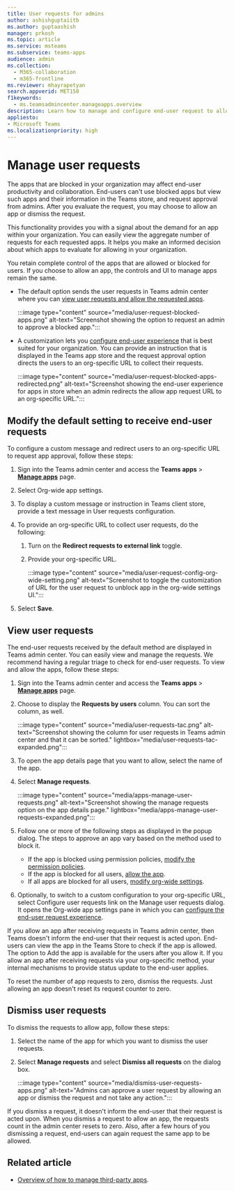 ```yaml
---
title: User requests for admins
author: ashishguptaiitb
ms.author: guptaashish
manager: prkosh
ms.topic: article
ms.service: msteams
ms.subservice: teams-apps
audience: admin
ms.collection: 
  - M365-collaboration
  - m365-frontline
ms.reviewer: mhayrapetyan
search.appverid: MET150
f1keywords: 
  - ms.teamsadmincenter.manageapps.overview
description: Learn how to manage and configure end-user request to allow the apps that are blocked in an organization.
appliesto: 
- Microsoft Teams
ms.localizationpriority: high
---
```

# Manage user requests

The apps that are blocked in your organization may affect end-user productivity and collaboration. End-users can't use blocked apps but view such apps and their information in the Teams store, and request approval from admins. After you evaluate the request, you may choose to allow an app or dismiss the request.

This functionality provides you with a signal about the demand for an app within your organization. You can easily view the aggregate number of requests for each requested apps. It helps you make an informed decision about which apps to evaluate for allowing in your organization.

You retain complete control of the apps that are allowed or blocked for users. If you choose to allow an app, the controls and UI to manage apps remain the same.

* The default option sends the user requests in Teams admin center where you can [view user requests and allow the requested apps](#view-user-requests).

   :::image type="content" source="media/user-request-blocked-apps.png" alt-text="Screenshot showing the option to request an admin to approve a blocked app.":::

* A customization lets you [configure end-user experience](#modify-the-default-setting-to-receive-end-user-requests) that is best suited for your organization. You can provide an instruction that is displayed in the Teams app store and the request approval option directs the users to an org-specific URL to collect their requests.

   :::image type="content" source="media/user-request-blocked-apps-redirected.png" alt-text="Screenshot showing the end-user experience for apps in store when an admin redirects the allow app request URL to an org-specific URL.":::

## Modify the default setting to receive end-user requests

To configure a custom message and redirect users to an org-specific URL to request app approval, follow these steps:

1. Sign into the Teams admin center and access the **Teams apps** > **[Manage apps](https://admin.teams.microsoft.com/policies/manage-apps)** page.

1. Select Org-wide app settings.

1. To display a custom message or instruction in Teams client store, provide a text message in User requests configuration.

1. To provide an org-specific URL to collect user requests, do the following:

   1. Turn on the **Redirect requests to external link** toggle.
   1. Provide your org-specific URL.

      :::image type="content" source="media/user-request-config-org-wide-setting.png" alt-text="Screenshot to toggle the customization of URL for the user request to unblock app in the org-wide settings UI.":::

1. Select **Save**.

## View user requests

The end-user requests received by the default method are displayed in Teams admin center. You can easily view and manage the requests. We recommend having a regular triage to check for end-user requests. To view and allow the apps, follow these steps:

1. Sign into the Teams admin center and access the **Teams apps** > **[Manage apps](https://admin.teams.microsoft.com/policies/manage-apps)** page.

1. Choose to display the **Requests by users** column. You can sort the column, as well.

   :::image type="content" source="media/user-requests-tac.png" alt-text="Screenshot showing the column for user requests in Teams admin center and that it can be sorted." lightbox="media/user-requests-tac-expanded.png":::

1. To open the app details page that you want to allow, select the name of the app.

1. Select **Manage requests**.

   :::image type="content" source="media/apps-manage-user-requests.png" alt-text="Screenshot showing the manage requests option on the app details page." lightbox="media/apps-manage-user-requests-expanded.png":::

1. Follow one or more of the following steps as displayed in the popup dialog. The steps to approve an app vary based on the method used to block it.

   * If the app is blocked using permission policies, [modify the permission policies](teams-app-permission-policies.md).
   * If the app is blocked for all users, [allow the app](manage-apps.md#allow-and-block-apps).
   * If all apps are blocked for all users, [modify org-wide settings](manage-apps.md#manage-org-wide-app-settings).

1. Optionally, to switch to a custom configuration to your org-specific URL, select Configure user requests link on the Manage user requests dialog. It opens the Org-wide app settings pane in which you can [configure the end-user request experience](#modify-the-default-setting-to-receive-end-user-requests).

If you allow an app after receiving requests in Teams admin center, then Teams doesn't inform the end-user that their request is acted upon. End-users can view the app in the Teams Store to check if the app is allowed. The option to Add the app is available for the users after you allow it. If you allow an app after receiving requests via your org-specific method, your internal mechanisms to provide status update to the end-user applies.

To reset the number of app requests to zero, dismiss the requests. Just allowing an app doesn't reset its request counter to zero.

## Dismiss user requests

To dismiss the requests to allow app, follow these steps:

1. Select the name of the app for which you want to dismiss the user requests.
1. Select **Manage requests** and select **Dismiss all requests** on the dialog box.

   :::image type="content" source="media/dismiss-user-requests-apps.png" alt-text="Admins can approve a user request by allowing an app or dismiss the request and not take any action.":::​

If you dismiss a request, it doesn't inform the end-user that their request is acted upon. When you dismiss a request to allow an app, the requests count in the admin center resets to zero. Also, after a few hours of you dismissing a request, end-users can again request the same app to be allowed.

## Related article

* [Overview of how to manage third-party apps](manage-apps.md).
